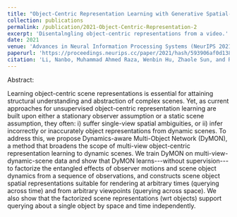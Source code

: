 ```yaml
---
title: "Object-Centric Representation Learning with Generative Spatial-Temporal Factorization"
collection: publications
permalink: /publication/2021-Object-Centric-Representation-2
excerpt: 'Disentalngling object-centric representations from a video.'
date: 2021
venue: 'Advances in Neural Information Processing Systems (NeurIPS 2021)'
paperurl: 'https://proceedings.neurips.cc/paper/2021/hash/593906af0d138e69f49d251d3e7cbed0-Abstract.html'
citation: 'Li, Nanbo, Muhammad Ahmed Raza, Wenbin Hu, Zhaole Sun, and Robert Fisher. "Object-centric representation learning with generative spatial-temporal factorization." Advances in Neural Information Processing Systems 34 (2021): 10772-10783.'
---
```


Abstract:

Learning object-centric scene representations is essential for attaining structural understanding and abstraction of complex scenes. Yet, as current approaches for unsupervised object-centric representation learning are built upon either a stationary observer assumption or a static scene assumption, they often: i) suffer single-view spatial ambiguities, or ii) infer incorrectly or inaccurately object representations from dynamic scenes. To address this, we propose Dynamics-aware Multi-Object Network (DyMON), a method that broadens the scope of multi-view object-centric representation learning to dynamic scenes. We train DyMON on multi-view-dynamic-scene data and show that DyMON learns---without supervision---to factorize the entangled effects of observer motions and scene object dynamics from a sequence of observations, and constructs scene object spatial representations suitable for rendering at arbitrary times (querying across time) and from arbitrary viewpoints (querying across space). We also show that the factorized scene representations (wrt objects) support querying about a single object by space and time independently.